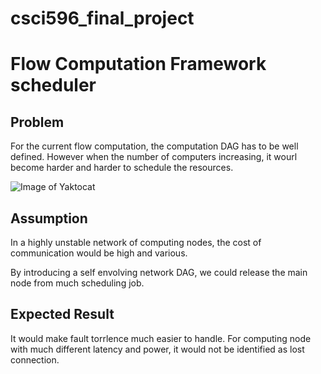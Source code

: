 # csci596_final_project

# Flow Computation Framework scheduler

## Problem
For the current flow computation, the computation DAG has to be well defined. 
However when the number of computers increasing, it wourl become harder and harder to schedule the resources. 

![Image of Yaktocat](https://static001.infoq.cn/resource/image/96/e7/96d716aab379642b4d7e2c39ced658e7.jpg
)
## Assumption
In a highly unstable network of computing nodes, the cost of communication would be high and various. 

By introducing a self envolving network DAG, we could release the main node from much scheduling job. 

## Expected Result
It would make fault torrlence much easier to handle. 
For computing node with much different latency and power, it would not be identified as lost connection. 
